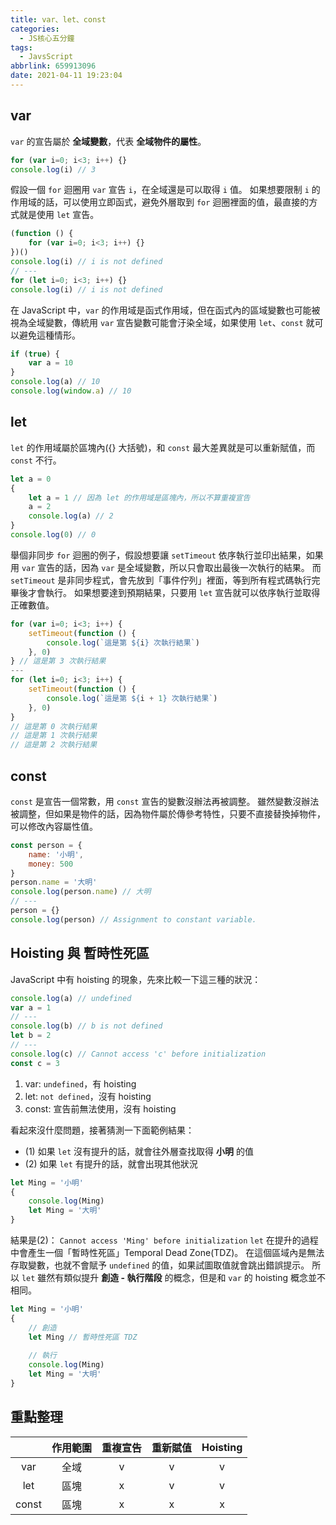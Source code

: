 ```yaml
---
title: var、let、const
categories:
  - JS核心五分鐘
tags:
  - JavsScript
abbrlink: 659913096
date: 2021-04-11 19:23:04
---
```

## var
`var` 的宣告屬於 **全域變數**，代表 **全域物件的屬性**。
```javascript
for (var i=0; i<3; i++) {}
console.log(i) // 3
```
<!--more-->
假設一個 `for` 迴圈用 `var` 宣告 `i`，在全域還是可以取得 `i` 值。
如果想要限制 `i` 的作用域的話，可以使用立即函式，避免外層取到 `for` 迴圈裡面的值，最直接的方式就是使用 `let` 宣告。
```javascript
(function () {
    for (var i=0; i<3; i++) {}
})()
console.log(i) // i is not defined
// ---
for (let i=0; i<3; i++) {}
console.log(i) // i is not defined
```
在 JavaScript 中，`var` 的作用域是函式作用域，但在函式內的區域變數也可能被視為全域變數，傳統用 `var` 宣告變數可能會汙染全域，如果使用 `let`、`const` 就可以避免這種情形。
```javascript
if (true) {
    var a = 10
}
console.log(a) // 10
console.log(window.a) // 10
```

## let
`let` 的作用域屬於區塊內({} 大括號)，和 `const` 最大差異就是可以重新賦值，而 `const` 不行。
```javascript
let a = 0
{
    let a = 1 // 因為 let 的作用域是區塊內，所以不算重複宣告
    a = 2
    console.log(a) // 2
}
console.log(0) // 0
```
舉個非同步 `for` 迴圈的例子，假設想要讓 `setTimeout` 依序執行並印出結果，如果用 `var` 宣告的話，因為 `var` 是全域變數，所以只會取出最後一次執行的結果。
而 `setTimeout` 是非同步程式，會先放到「事件佇列」裡面，等到所有程式碼執行完畢後才會執行。
如果想要達到預期結果，只要用 `let` 宣告就可以依序執行並取得正確數值。
```javascript
for (var i=0; i<3; i++) {
    setTimeout(function () {
        console.log(`這是第 ${i} 次執行結果`)
    }, 0)
} // 這是第 3 次執行結果
---
for (let i=0; i<3; i++) {
    setTimeout(function () {
        console.log(`這是第 ${i + 1} 次執行結果`)
    }, 0)
}
// 這是第 0 次執行結果
// 這是第 1 次執行結果
// 這是第 2 次執行結果
```

## const
`const` 是宣告一個常數，用 `const` 宣告的變數沒辦法再被調整。
雖然變數沒辦法被調整，但如果是物件的話，因為物件屬於傳參考特性，只要不直接替換掉物件，可以修改內容屬性值。
```javascript
const person = {
    name: '小明',
    money: 500
}
person.name = '大明'
console.log(person.name) // 大明
// ---
person = {}
console.log(person) // Assignment to constant variable.
```

## Hoisting 與 暫時性死區
JavaScript 中有 hoisting 的現象，先來比較一下這三種的狀況：

```javascript
console.log(a) // undefined
var a = 1
// ---
console.log(b) // b is not defined
let b = 2
// ---
console.log(c) // Cannot access 'c' before initialization
const c = 3
```
1. var: `undefined`，有 hoisting
2. let: `not defined`，沒有 hoisting
3. const: 宣告前無法使用，沒有 hoisting

看起來沒什麼問題，接著猜測一下面範例結果：
* (1) 如果 `let` 沒有提升的話，就會往外層查找取得 **小明** 的值
* (2) 如果 `let` 有提升的話，就會出現其他狀況

```javascript
let Ming = '小明'
{
    console.log(Ming)
    let Ming = '大明'
}
```
結果是(2)： `Cannot access 'Ming' before initialization`
`let` 在提升的過程中會產生一個「暫時性死區」Temporal Dead Zone(TDZ)。
在這個區域內是無法存取變數，也就不會賦予 `undefined` 的值，如果試圖取值就會跳出錯誤提示。
所以 `let` 雖然有類似提升 **創造 - 執行階段** 的概念，但是和 `var` 的 hoisting 概念並不相同。
```javascript
let Ming = '小明'
{
    // 創造
    let Ming // 暫時性死區 TDZ
    
    // 執行
    console.log(Ming)
    let Ming = '大明'
}
```

## 重點整理
||作用範圍|重複宣告|重新賦值|Hoisting|
|:---:|:---:|:---:|:---:|:---:|
|var   | 全域 |  v  |  v  |  v  |
|let   | 區塊 |  x  |  v  |  v  |
|const | 區塊 |  x  |  x  |  x  |
